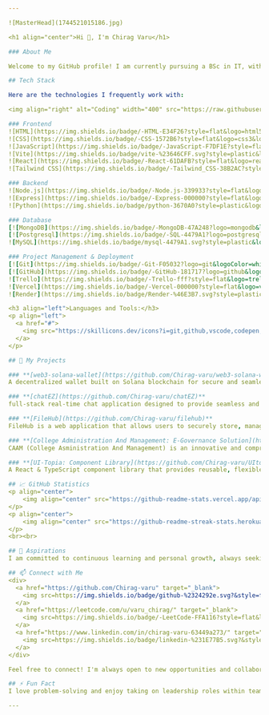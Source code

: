 ```yaml
---

![MasterHead](1744521015186.jpg)

<h1 align="center">Hi 👋, I'm Chirag Varu</h1>

### About Me

Welcome to my GitHub profile! I am currently pursuing a BSc in IT, with experience in web development across WEB3 and cloud technologies. I enjoy exploring and experimenting with different technologies, constantly learning and growing in the process. My passion lies in building solutions that can create a meaningful impact on people's lives. Currently, I am delving into WEB3 and DevOps, expanding my knowledge in blockchain, automation, infrastructure, modern frameworks and cloud deployments.

## Tech Stack

Here are the technologies I frequently work with:

<img align="right" alt="Coding" width="400" src="https://raw.githubusercontent.com/devSouvik/devSouvik/master/gif3.gif">

### Frontend
![HTML](https://img.shields.io/badge/-HTML-E34F26?style=flat&logo=html5&logoColor=white)
![CSS](https://img.shields.io/badge/-CSS-1572B6?style=flat&logo=css3&logoColor=white)
![JavaScript](https://img.shields.io/badge/-JavaScript-F7DF1E?style=flat&logo=javascript&logoColor=black)
![Vite](https://img.shields.io/badge/vite-%23646CFF.svg?style=plastic&logo=vite&logoColor=white)
![React](https://img.shields.io/badge/-React-61DAFB?style=flat&logo=react&logoColor=black)
![Tailwind CSS](https://img.shields.io/badge/-Tailwind_CSS-38B2AC?style=flat&logo=tailwind-css&logoColor=white)

### Backend
![Node.js](https://img.shields.io/badge/-Node.js-339933?style=flat&logo=node.js&logoColor=white)
![Express](https://img.shields.io/badge/-Express-000000?style=flat&logo=express&logoColor=white)
![Python](https://img.shields.io/badge/python-3670A0?style=plastic&logo=python&logoColor=ffdd54)

### Database
[![MongoDB](https://img.shields.io/badge/-MongoDB-47A248?logo=mongodb&logoColor=white)]()
[![Postgresql](https://img.shields.io/badge/-SQL-4479A1?logo=postgresql&logoColor=white)]()
![MySQL](https://img.shields.io/badge/mysql-4479A1.svg?style=plastic&logo=mysql&logoColor=white)

### Project Management & Deployment
[![Git](https://img.shields.io/badge/-Git-F05032?logo=git&logoColor=white)]()
[![GitHub](https://img.shields.io/badge/-GitHub-181717?logo=github&logoColor=white)]()
![Trello](https://img.shields.io/badge/-Trello-fff?style=flat&logo=trello&logoColor=blue)
![Vercel](https://img.shields.io/badge/-Vercel-000000?style=flat&logo=vercel&logoColor=white)
![Render](https://img.shields.io/badge/Render-%46E3B7.svg?style=plastic&logo=render&logoColor=white)  

<h3 align="left">Languages and Tools:</h3>
<p align="left">
  <a href="#">
    <img src="https://skillicons.dev/icons?i=git,github,vscode,codepen,figma,wordpress,postman,docker,kubernetes,powershell" />
  </a>
</p>

## 🚀 My Projects 

### **[web3-solana-wallet](https://github.com/Chirag-varu/web3-solana-wallet)**
A decentralized wallet built on Solana blockchain for secure and seamless crypto transactions and token management. interacts with the Solana blockchain, enabling users to connect their Solana wallets on the Solana Devnet. 🔐

### **[chatEZ](https://github.com/Chirag-varu/chatEZ)**
full-stack real-time chat application designed to provide seamless and efficient communication. It features a responsive and modern user interface, and advanced functionality to enhance the user experience. 💬⚡

### **[FileHub](https://github.com/Chirag-varu/filehub)**
FileHub is a web application that allows users to securely store, manage, and share their files and documents. With an intuitive interface and robust security features, FileHub makes file storage and collaboration seamless. 📁🔒

### **[College Administration And Management: E-Governance Solution](https://github.com/Chirag-varu/CAAM)**
CAAM (College Asministration And Management) is an innovative and comprehensive platform designed to streamline and digitize the administrative, academic, and operational processes of educational institutions. It enables colleges to achieve seamless governance by integrating modern technology into day-to-day operations, ensuring transparency. 🏫📊

### **[UI-Topia: Component Library](https://github.com/Chirag-varu/UItopia)**
A React & TypeScript component library that provides reusable, flexible, and customizable components to effortlessly build stunning UIs with smooth animations and clean code. 🚀✨  

## 📈 GitHub Statistics
<p align="center">
    <img align="center" src="https://github-readme-stats.vercel.app/api?username=Chirag-varu&theme=github_dark&show_icons=true&locale=en" alt="Chirag-varu" />
</p>
<p align="center">
    <img align="center" src="https://github-readme-streak-stats.herokuapp.com/?user=Chirag-varu&theme=github-dark-blue" alt="Chirag-varu" />
</p>
<br><br>

## 🚀 Aspirations
I am committed to continuous learning and personal growth, always seeking opportunities to expand my skill set and contribute to innovative projects. Open to collaboration, I am eager to explore new technologies and make an impact in the tech landscape.

## 📫 Connect with Me 
<div>  
  <a href="https://github.com/Chirag-varu" target="_blank">
    <img src=https://img.shields.io/badge/github-%2324292e.svg?&style=for-the-badge&logo=github&logoColor=white alt=github style="margin-bottom: 5px;" />
  </a>
  <a href="https://leetcode.com/u/varu_chirag/" target="_blank">
    <img src=https://img.shields.io/badge/-LeetCode-FFA116?style=flat&logo=leetcode&logoColor=white alt=leetcode style="margin-bottom: 5px;" />
  </a>
  <a href="https://www.linkedin.com/in/chirag-varu-63449a273/" target="_blank">
    <img src=https://img.shields.io/badge/linkedin-%231E77B5.svg?&style=for-the-badge&logo=linkedin&logoColor=white alt=linkedin style="margin-bottom: 5px;" />
  </a> 
</div>  

Feel free to connect! I'm always open to new opportunities and collaborations.

## ⚡ Fun Fact
I love problem-solving and enjoy taking on leadership roles within teams. Let's build something amazing together!

--- 
```


<!---
Chirag-varu/Chirag-varu is a ✨ special ✨ repository because its `README.md` (this file) appears on your GitHub profile.
You can click the Preview link to take a look at your changes.
--->
